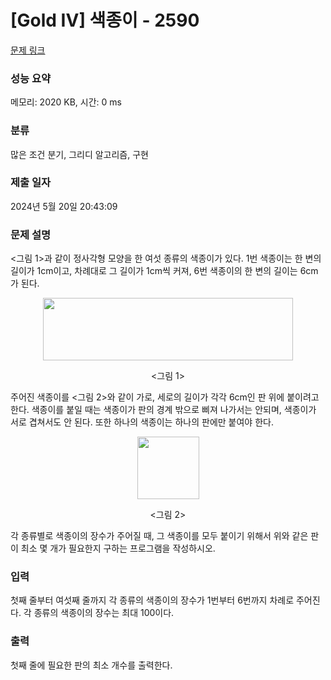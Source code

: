 # [Gold IV] 색종이 - 2590 

[문제 링크](https://www.acmicpc.net/problem/2590) 

### 성능 요약

메모리: 2020 KB, 시간: 0 ms

### 분류

많은 조건 분기, 그리디 알고리즘, 구현

### 제출 일자

2024년 5월 20일 20:43:09

### 문제 설명

<p><그림 1>과 같이 정사각형 모양을 한 여섯 종류의 색종이가 있다. 1번 색종이는 한 변의 길이가 1cm이고, 차례대로 그 길이가 1cm씩 커져, 6번 색종이의 한 변의 길이는 6cm가 된다.</p>

<p style="text-align: center;"><img alt="" src="https://upload.acmicpc.net/e5370e10-310a-482f-ae4c-eb5f6deb8125/-/preview/" style="width: 400px; height: 100px;"></p>

<p style="text-align: center;"><그림 1></p>

<p>주어진 색종이를 <그림 2>와 같이 가로, 세로의 길이가 각각 6cm인 판 위에 붙이려고 한다. 색종이를 붙일 때는 색종이가 판의 경계 밖으로 삐져 나가서는 안되며, 색종이가 서로 겹쳐서도 안 된다. 또한 하나의 색종이는 하나의 판에만 붙여야 한다.</p>

<p style="text-align: center;"><img alt="" src="https://upload.acmicpc.net/af383a8a-57d5-47e5-884f-b6f94eb233eb/-/preview/" style="width: 99px; height: 100px;"></p>

<p style="text-align: center;"><그림 2></p>

<p>각 종류별로 색종이의 장수가 주어질 때, 그 색종이를 모두 붙이기 위해서 위와 같은 판이 최소 몇 개가 필요한지 구하는 프로그램을 작성하시오.</p>

### 입력 

 <p>첫째 줄부터 여섯째 줄까지 각 종류의 색종이의 장수가 1번부터 6번까지 차례로 주어진다. 각 종류의 색종이의 장수는 최대 100이다.</p>

### 출력 

 <p>첫째 줄에 필요한 판의 최소 개수를 출력한다.</p>

